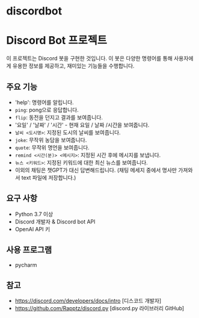 # discordbot

# Discord Bot 프로젝트

이 프로젝트는 Discord 봇을 구현한 것입니다. 이 봇은 다양한 명령어를 통해 사용자에게 유용한 정보를 제공하고, 재미있는 기능들을 수행합니다.

## 주요 기능
- 'help': 명령어를 알립니다.
- `ping`: pong으로 응답합니다.
- `flip`: 동전을 던지고 결과를 보여줍니다.
- '요일' / '날짜' / '시간' - 현재 요일 / 날짜 /시간을 보여줍니다.
- `날씨 <도시명>`: 지정된 도시의 날씨를 보여줍니다.
- `joke`: 무작위 농담을 보여줍니다.
- `quote`: 무작위 명언을 보여줍니다.
- `remind <시간(분)> <메시지>`: 지정된 시간 후에 메시지를 보냅니다.
- `뉴스 <키워드>`: 지정된 키워드에 대한 최신 뉴스를 보여줍니다.
- 이외의 채팅은 챗GPT가 대신 답변해드립니다. (채팅 메세지 중에서 명사만 가져와서 text 파일에 저장합니다.)


## 요구 사항
- Python 3.7 이상
- Discord 개발자 & Discord bot API
- OpenAI API 키


## 사용 프로그램
- pycharm

## 참고

- https://discord.com/developers/docs/intro [디스코드 개발자]
- https://github.com/Rapptz/discord.py [discord.py 라이브러리 GitHub]
